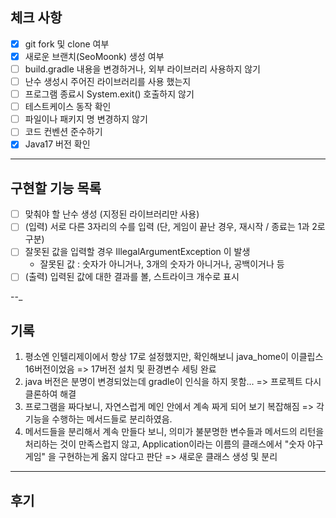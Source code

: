 ## 체크 사항
- [x] git fork 및 clone 여부
- [x] 새로운 브랜치(SeoMoonk) 생성 여부
- [ ] build.gradle 내용을 변경하거나, 외부 라이브러리 사용하지 않기
- [ ] 난수 생성시 주어진 라이브러리를 사용 했는지
- [ ] 프로그램 종료시 System.exit() 호출하지 않기
- [ ] 테스트케이스 동작 확인
- [ ] 파일이나 패키지 명 변경하지 않기
- [ ] 코드 컨벤션 준수하기
- [x] Java17 버전 확인

---
## 구현할 기능 목록
- [ ] 맞춰야 할 난수 생성 (지정된 라이브러리만 사용)
- [ ] (입력) 서로 다른 3자리의 수를 입력 (단, 게임이 끝난 경우, 재시작 / 종료는 1과 2로 구분)
- [ ] 잘못된 값을 입력할 경우 IllegalArgumentException 이 발생
  - 잘못된 값 : 숫자가 아니거나, 3개의 숫자가 아니거나, 공백이거나 등
- [ ] (출력) 입력된 값에 대한 결과를 볼, 스트라이크 개수로 표시

--_
## 기록
1. 평소엔 인텔리제이에서 항상 17로 설정했지만, 확인해보니 java_home이 이클립스 16버전이었음 => 17버전 설치 및 환경변수 세팅 완료
2. java 버전은 분명이 변경되었는데 gradle이 인식을 하지 못함... => 프로젝트 다시 클론하여 해결
3. 프로그램을 짜다보니, 자연스럽게 메인 안에서 계속 짜게 되어 보기 복잡해짐 => 각 기능을 수행하는 메서드들로 분리하였음.
4. 메서드들을 분리해서 계속 만들다 보니, 의미가 불분명한 변수들과 메서드의 리턴을 처리하는 것이 만족스럽지 않고,
  Application이라는 이름의 클래스에서 "숫자 야구 게임" 을 구현하는게 옳지 않다고 판단 => 새로운 클래스 생성 및 분리

---
## 후기